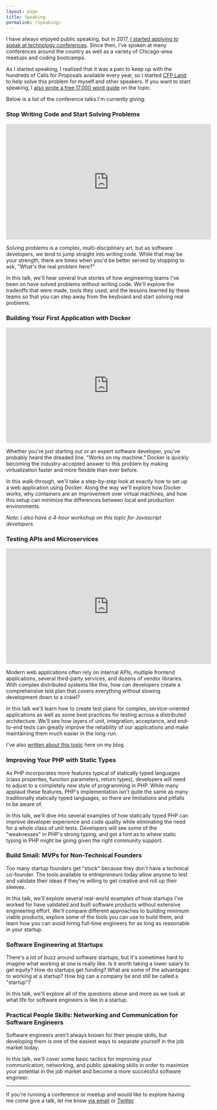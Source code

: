 ```yaml
---
layout: page
title: Speaking
permalink: /speaking/
---
```

<p>I have always enjoyed public speaking, but in 2017, <a href="https://www.karllhughes.com/posts/one-year-conference-summary">I started applying to speak at technology conferences</a>. Since then, I've spoken at many conferences around the country as well as a variety of Chicago-area meetups and coding bootcamps.</p>
<p>As I started speaking, I realized that it was a pain to keep up with the hundreds of Calls for Proposals available every year, so I started <a href="https://www.cfpland.com">CFP Land</a> to help solve this problem for myself and other speakers. If you want to start speaking, I <a href="https://www.cfpland.com/guides/speaking/">also wrote a free 17,000 word guide</a> on the topic.</p>
<p>Below is a list of the conference talks I'm currently giving:</p>

<h3>Stop Writing Code and Start Solving Problems</h3>

<div class="video-responsive">
<iframe width="560" height="315" src="https://www.youtube.com/embed/Aw5B8XDQLT8" frameborder="0" allow="accelerometer; autoplay; encrypted-media; gyroscope; picture-in-picture" allowfullscreen></iframe>
</div>

<p>Solving problems is a complex, multi-disciplinary art, but as software developers, we tend to jump straight into writing code. While that may be your strength, there are times when you'd be better served by stopping to ask, "What's the real problem here?"</p>
<p>In this talk, we'll hear several true stories of how engineering teams I've been on have solved problems without writing code. We'll explore the tradeoffs that were made, tools they used, and the lessons learned by these teams so that you can step away from the keyboard and start solving real problems.</p>

<h3>Building Your First Application with Docker</h3>

<div class="video-responsive">
<iframe width="560" height="315" src="https://www.youtube.com/embed/tltpMxXgaf4" frameborder="0" allow="accelerometer; autoplay; encrypted-media; gyroscope; picture-in-picture" allowfullscreen></iframe>
</div>

<p>Whether you're just starting out or an expert software developer, you've probably heard the dreaded line, "Works on my machine." Docker is quickly becoming the industry-accepted answer to this problem by making virtualization faster and more flexible than ever before.</p>
<p>In this walk-through, we'll take a step-by-step look at exactly how to set up a web application using Docker. Along the way we'll explore how Docker works, why containers are an improvement over virtual machines, and how this setup can minimize the differences between local and production environments.</p>
<p><em>Note: I also have a 4-hour workshop on this topic for Javascript developers.</em></p>

<h3>Testing APIs and Microservices</h3>

<div class="video-responsive">
<iframe width="560" height="315" src="https://www.youtube.com/embed/NcQryexNKhM" frameborder="0" allow="accelerometer; autoplay; encrypted-media; gyroscope; picture-in-picture" allowfullscreen></iframe>
</div>

<p>Modern web applications often rely on internal APIs, multiple frontend applications, several third-party services, and dozens of vendor libraries. With complex distributed systems like this, how can developers create a comprehensive test plan that covers everything without slowing development down to a crawl?</p>
<p>In this talk we'll learn how to create test plans for complex, service-oriented applications as well as some best practices for testing across a distributed architecture. We'll see how layers of unit, integration, acceptance, and end-to-end tests can greatly improve the reliability of our applications and make maintaining them much easier in the long-run.</p>
<p>I've also <a href="/posts/testing-layers">written about this topic</a> here on my blog.</p>

<h3>Improving Your PHP with Static Types</h3>
<p>As PHP incorporates more features typical of statically typed languages (class properties, function parameters, return types), developers will need to adjust to a completely new style of programming in PHP. While many applaud these features, PHP's implementation isn't quite the same as many traditionally statically typed languages, so there are limitations and pitfalls to be aware of.</p>
<p>In this talk, we'll dive into several examples of how statically typed PHP can improve developer experience and code quality while eliminating the need for a whole class of unit tests. Developers will see some of the "weaknesses" in PHP's strong typing, and get a hint as to where static typing in PHP might be going given the right community support.</p>

<h3>Build Small: MVPs for Non-Technical Founders</h3>
<p>Too many startup founders get "stuck" because they don't have a technical co-founder. The tools available to entrepreneurs today allow anyone to test and validate their ideas if they're willing to get creative and roll up their sleeves.</p>
<p>In this talk, we'll explore several real-world examples of how startups I've worked for have validated and built software products without extensive engineering effort. We'll compare different approaches to building minimum viable products, explore some of the tools you can use to build them, and learn how you can avoid hiring full-time engineers for as long as reasonable in your startup.</p>

<h3>Software Engineering at Startups</h3>
<p>There's a lot of buzz around software startups, but it's sometimes hard to imagine what working at one is really like. Is it worth taking a lower salary to get equity? How do startups get funding? What are some of the advantages to working at a startup? How big can a company be and still be called a "startup"?</p>
<p>In this talk, we'll explore all of the questions above and more as we look at what life for software engineers is like in a startup.</p>

<h3>Practical People Skills: Networking and Communication for Software Engineers</h3>
<p>Software engineers aren't always known for their people skills, but developing them is one of the easiest ways to separate yourself in the job market today.</p>
<p>In this talk, we'll cover some basic tactics for improving your communication, networking, and public speaking skills in order to maximize your potential in the job market and become a more successful software engineer.</p>

<hr/>

<p>If you're running a conference or meetup and would like to explore having me come give a talk, let me know <a href="mailto:khughes.me@gmail.com">via email</a> or <a href="https://twitter.com/karllhughes">Twitter</a></p>

